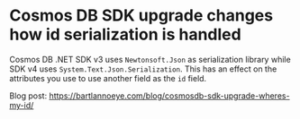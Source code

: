 # Cosmos DB SDK upgrade changes how id serialization is handled
Cosmos DB .NET SDK v3 uses `Newtonsoft.Json` as serialization library while SDK v4 uses `System.Text.Json.Serialization`. This has an effect on the attributes you use to use another field as the `id` field.

Blog post: https://bartlannoeye.com/blog/cosmosdb-sdk-upgrade-wheres-my-id/